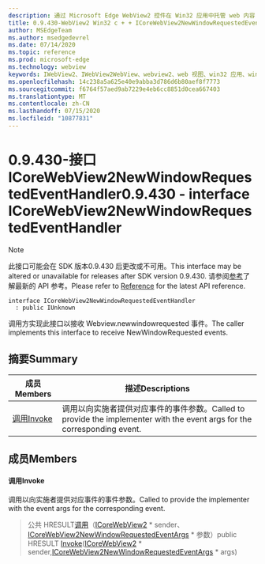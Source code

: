 ```yaml
---
description: 通过 Microsoft Edge WebView2 控件在 Win32 应用中托管 web 内容
title: 0.9.430-WebView2 Win32 c + + ICoreWebView2NewWindowRequestedEventHandler
author: MSEdgeTeam
ms.author: msedgedevrel
ms.date: 07/14/2020
ms.topic: reference
ms.prod: microsoft-edge
ms.technology: webview
keywords: IWebView2、IWebView2WebView、webview2、web 视图、win32 应用、win32、edge、ICoreWebView2、ICoreWebView2Host、浏览器控件、边缘 html
ms.openlocfilehash: 14c238a5a625e40e9abba3d786d6b80aef8f7773
ms.sourcegitcommit: f6764f57aed9ab7229e4eb6cc8851d0cea667403
ms.translationtype: MT
ms.contentlocale: zh-CN
ms.lasthandoff: 07/15/2020
ms.locfileid: "10877831"
---
```

# <span data-ttu-id="b934c-104">0.9.430-接口 ICoreWebView2NewWindowRequestedEventHandler</span><span class="sxs-lookup"><span data-stu-id="b934c-104">0.9.430 - interface ICoreWebView2NewWindowRequestedEventHandler</span></span> 

> [!NOTE]
> <span data-ttu-id="b934c-105">此接口可能会在 SDK 版本0.9.430 后更改或不可用。</span><span class="sxs-lookup"><span data-stu-id="b934c-105">This interface may be altered or unavailable for releases after SDK version 0.9.430.</span></span> <span data-ttu-id="b934c-106">请参阅[参考](../../../webview2-api-reference.md)了解最新的 API 参考。</span><span class="sxs-lookup"><span data-stu-id="b934c-106">Please refer to [Reference](../../../webview2-api-reference.md) for the latest API reference.</span></span>

```
interface ICoreWebView2NewWindowRequestedEventHandler
  : public IUnknown
```

<span data-ttu-id="b934c-107">调用方实现此接口以接收 Webview.newwindowrequested 事件。</span><span class="sxs-lookup"><span data-stu-id="b934c-107">The caller implements this interface to receive NewWindowRequested events.</span></span>

## <span data-ttu-id="b934c-108">摘要</span><span class="sxs-lookup"><span data-stu-id="b934c-108">Summary</span></span>

 <span data-ttu-id="b934c-109">成员</span><span class="sxs-lookup"><span data-stu-id="b934c-109">Members</span></span>                        | <span data-ttu-id="b934c-110">描述</span><span class="sxs-lookup"><span data-stu-id="b934c-110">Descriptions</span></span>
--------------------------------|---------------------------------------------
[<span data-ttu-id="b934c-111">调用</span><span class="sxs-lookup"><span data-stu-id="b934c-111">Invoke</span></span>](#invoke) | <span data-ttu-id="b934c-112">调用以向实施者提供对应事件的事件参数。</span><span class="sxs-lookup"><span data-stu-id="b934c-112">Called to provide the implementer with the event args for the corresponding event.</span></span>

## <span data-ttu-id="b934c-113">成员</span><span class="sxs-lookup"><span data-stu-id="b934c-113">Members</span></span>

#### <span data-ttu-id="b934c-114">调用</span><span class="sxs-lookup"><span data-stu-id="b934c-114">Invoke</span></span> 

<span data-ttu-id="b934c-115">调用以向实施者提供对应事件的事件参数。</span><span class="sxs-lookup"><span data-stu-id="b934c-115">Called to provide the implementer with the event args for the corresponding event.</span></span>

> <span data-ttu-id="b934c-116">公共 HRESULT[调用](#invoke)（[ICoreWebView2](ICoreWebView2.md) \* sender、[ICoreWebView2NewWindowRequestedEventArgs](ICoreWebView2NewWindowRequestedEventArgs.md) \* 参数）</span><span class="sxs-lookup"><span data-stu-id="b934c-116">public HRESULT [Invoke](#invoke)([ICoreWebView2](ICoreWebView2.md) \* sender,[ICoreWebView2NewWindowRequestedEventArgs](ICoreWebView2NewWindowRequestedEventArgs.md) \* args)</span></span>

